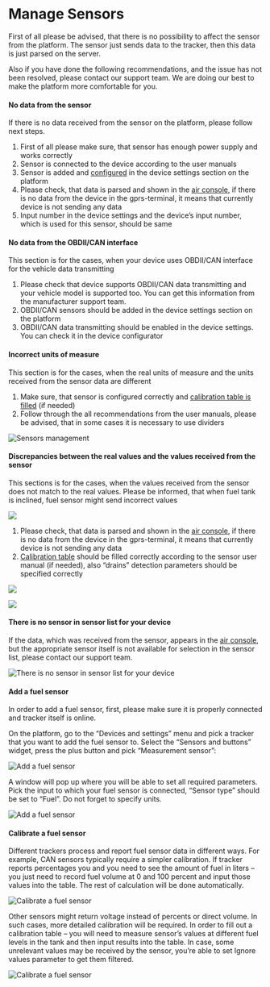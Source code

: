 # Manage Sensors

First of all please be advised, that there is no possibility to affect the sensor from the platform. The sensor just sends data to the tracker, then this data is just parsed on the server.

Also if you have done the following recommendations, and the issue has not been resolved, please contact our support team. We are doing our best to make the platform more comfortable for you.

#### No data from the sensor

If there is no data received from the sensor on the platform, please follow next steps.

1. First of all please make sure, that sensor has enough power supply and works correctly
2. Sensor is connected to the device according to the user manuals
3. Sensor is added and [configured](https://app.gitbook.com/s/446mKak1zDrGv70ahuYZ/guide/devices-and-settings) in the device settings section on the platform
4. Please check, that data is parsed and shown in the [air console](https://app.gitbook.com/s/KdgeXg71LpaDrwexQYwp/devices/air-console), if there is no data from the device in the gprs-terminal, it means that currently device is not sending any data
5. Input number in the device settings and the device’s input number, which is used for this sensor, should be same

#### No data from the OBDII/CAN interface

This section is for the cases, when your device uses OBDII/CAN interface for the vehicle data transmitting

1. Please check that device supports OBDII/CAN data transmitting and your vehicle model is supported too. You can get this information from the manufacturer support team.
2. OBDII/CAN sensors should be added in the device settings section on the platform
3. OBDII/CAN data transmitting should be enabled in the device settings. You can check it in the device configurator

#### Incorrect units of measure

This section is for the cases, when the real units of measure and the units received from the sensor data are different

1. Make sure, that sensor is configured correctly and [calibration table is filled](https://app.gitbook.com/s/446mKak1zDrGv70ahuYZ/guide/devices-and-settings/vehicle-sensors/measurement-sensors) (if needed)
2. Follow through the all recommendations from the user manuals, please be advised, that in some cases it is necessary to use dividers

![Sensors management](attachments/image-20231130-085310.png)

#### Discrepancies between the real values and the values received from the sensor

This sections is for the cases, when the values received from the sensor does not match to the real values. Please be informed, that when fuel tank is inclined, fuel sensor might send incorrect values

![](https://www.navixy.com/wp-content/uploads/2019/05/fuel-tank-is-inclined.png)

1. Please check, that data is parsed and shown in the [air console](https://app.gitbook.com/s/KdgeXg71LpaDrwexQYwp/devices/air-console), if there is no data from the device in the gprs-terminal, it means that currently device is not sending any data
2. [Calibration table](https://app.gitbook.com/s/446mKak1zDrGv70ahuYZ/guide/devices-and-settings/vehicle-sensors/measurement-sensors) should be filled correctly according to the sensor user manual (if needed), also “drains” detection parameters should be specified correctly

![](attachments/image-20231130-085604.png)

![](attachments/image-20231130-085700.png)

#### There is no sensor in sensor list for your device

If the data, which was received from the sensor, appears in the [air console](https://app.gitbook.com/s/KdgeXg71LpaDrwexQYwp/devices/air-console), but the appropriate sensor itself is not available for selection in the sensor list, please contact our support team.

![There is no sensor in sensor list for your device](attachments/image-20231130-085845.png)

#### Add a fuel sensor

In order to add a fuel sensor, first, please make sure it is properly connected and tracker itself is online.

On the platform, go to the “Devices and settings” menu and pick a tracker that you want to add the fuel sensor to. Select the “Sensors and buttons” widget, press the plus button and pick “Measurement sensor”:

![Add a fuel sensor](attachments/image-20231130-085932.png)

A window will pop up where you will be able to set all required parameters. Pick the input to which your fuel sensor is connected, “Sensor type” should be set to “Fuel”. Do not forget to specify units.

![Add a fuel sensor](attachments/image-20231130-090131.png)

#### Calibrate a fuel sensor

Different trackers process and report fuel sensor data in different ways. For example, CAN sensors typically require a simpler calibration. If tracker reports percentages you and you need to see the amount of fuel in liters – you just need to record fuel volume at 0 and 100 percent and input those values into the table. The rest of calculation will be done automatically.

![Calibrate a fuel sensor](attachments/image-20231130-090314.png)

Other sensors might return voltage instead of percents or direct volume. In such cases, more detailed calibration will be required. In order to fill out a calibration table – you will need to measure sensor’s values at different fuel levels in the tank and then input results into the table. In case, some unrelevant values may be received by the sensor, you’re able to set Ignore values parameter to get them filtered.

![Calibrate a fuel sensor](attachments/image-20231130-090712.png)
